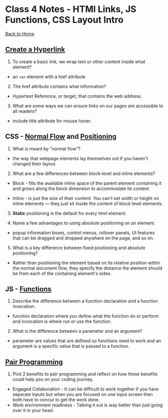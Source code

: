 # Class 4 Notes - HTMl Links, JS Functions, CSS Layout Intro

[Back to Home](../README.md)

## [Create a Hyperlink](https://developer.mozilla.org/en-US/docs/Learn/HTML/Introduction_to_HTML/Creating_hyperlinks)

1) To create a basic link, we wrap text or other content inside what element?

+ an `<a>` element with a href attribute

2) The href attribute contains what information?

+ Hypertext Reference, or target, that contains the web address.

3) What are some ways we can ensure links on our pages are accessible to all readers?

+ include title attribute for mouse hover.

## CSS - [Normal Flow](https://developer.mozilla.org/en-US/docs/Learn/CSS/CSS_layout/Normal_Flow) and [Positioning](https://developer.mozilla.org/en-US/docs/Learn/CSS/CSS_layout/Positioning)

1) What is meant by “normal flow”?

+ the way that webpage elements lay themselves out if you haven't changed their layout.

2) What are a few differences between block-level and inline elements?

+ Block - fills the available inline space of the parent element containing it and grows along the block dimension to accommodate its content

+ Inline - is just the size of their content. You can't set width or height on inline elements — they just sit inside the content of block level elements.

3) **Static** positioning is the default for every html element.

4) Name a few advantages to using absolute positioning on an element.

+ popup information boxes, control menus, rollover panels, UI features that can be dragged and dropped anywhere on the page, and so on.

5) What is a key difference between fixed positioning and absolute positioning?

+ Rather than positioning the element based on its relative position within the normal document flow, they specify the distance the element should be from each of the containing element's sides. 

## JS - [Functions](https://developer.mozilla.org/en-US/docs/Learn/JavaScript/Building_blocks/Functions)

1) Describe the difference between a function declaration and a function invocation.

+ function declaration where you define what the function do or perform and invocation is where run or use the function.

2) What is the difference between a parameter and an argument?

+ parameter are values that are defined so functions need to work and an argument is a specific value that is passed to a function.

## [Pair Programming](https://www.codefellows.org/blog/6-reasons-for-pair-programming/)

1) Pick 2 benefits to pair programming and reflect on how these benefits could help you on your coding journey.

+ Engaged Collaboration - It can be difficult to work together if you have separate inputs but when you are focused on one input screen then both have to concur to get the work done.
+ Work environment readiness - Talking it out is way better than just going over it in your head.
